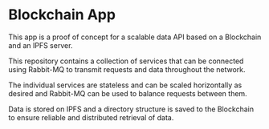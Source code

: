 # Blockchain App

This app is a proof of concept for a scalable data API based on a Blockchain and an IPFS server.

This repository contains a collection of services that can be connected using Rabbit-MQ to transmit requests and data throughout the network.

The individual services are stateless and can be scaled horizontally as desired and Rabbit-MQ can be used to balance requests between them.

Data is stored on IPFS and a directory structure is saved to the Blockchain to ensure reliable and distributed retrieval of data.